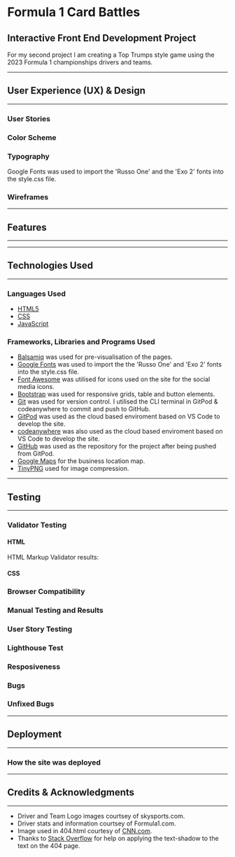 # Formula 1 Card Battles
## Interactive Front End Development Project

For my second project I am creating a Top Trumps style game using the 2023 Formula 1 championships drivers and teams.

---
## User Experience (UX) & Design
---
### User Stories

### Color Scheme

### Typography
Google Fonts was used to import the 'Russo One' and the 'Exo 2' fonts into the style.css file.

### Wireframes

---
## Features
---

---
## Technologies Used
---
### Languages Used
- [HTML5]()
- [CSS]()
- [JavaScript]()

### Frameworks, Libraries and Programs Used
- [Balsamiq](https://balsamiq.com/) was used for pre-visualisation of the pages.
- [Google Fonts](https://fonts.google.com/) was used to import the the 'Russo One' and 'Exo 2' fonts into the style.css file.
- [Font Awesome](https://fontawesome.com/) was utilised for icons used on the site for the social media icons.
- [Bootstrap](https://getbootstrap.com/docs/4.3/getting-started/introduction/) was used for responsive grids, table and button elements.
- [Git](https://git-scm.com/) was used for version control. I utilised the CLI terminal in GitPod & codeanywhere to commit and push to GitHub.
- [GitPod](https://gitpod.io) was used as the cloud based enviroment based on VS Code to develop the site.
- [codeanywhere](https://www.codeanywhere.com) was also used as the cloud based enviroment based on VS Code to develop the site.
- [GitHub](https://github.com/) was used as the repository for the project after being pushed from GitPod.
- [Google Maps](https://www.google.com/maps) for the business location map.
- [TinyPNG](https://tinypng.com/) used for image compression.

---
## Testing
---
### Validator Testing
#### HTML
HTML Markup Validator results:

#### CSS

### Browser Compatibility

### Manual Testing and Results

### User Story Testing

### Lighthouse Test

### Resposiveness

### Bugs

### Unfixed Bugs

---
## Deployment
---
### How the site was deployed

---
## Credits & Acknowledgments
---
- Driver and Team Logo images courtsey of skysports.com.
- Driver stats and information courtsey of Formula1.com.
- Image used in 404.html courtesy of [CNN.com](https://edition.cnn.com/2018/08/30/motorsport/formula-one-crashes-defined-sport-halo-spt-intl/index.html).
- Thanks to [Stack Overflow](https://stackoverflow.com/questions/4919076/outline-effect-to-text) for help on applying the text-shadow to the text on the 404 page.